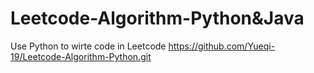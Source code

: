 # Leetcode-Algorithm-Python&Java
Use Python to wirte code in Leetcode
https://github.com/Yueqi-19/Leetcode-Algorithm-Python.git
